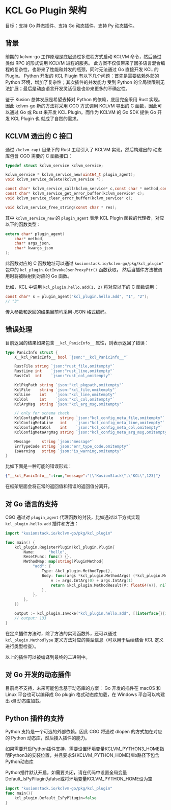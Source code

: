 # KCL Go Plugin 架构

目标：支持 Go 静态插件、支持 Go 动态插件、支持 Py 动态插件。

## 背景

前期的 kclvm-go 工作原理是底层通过多进程方式启动 KCLVM 命令，然后通过类似 RPC 的形式调用 KCLVM 进程的服务。
此方案不仅仅带来了因多语言混合编程的复杂性，也带来了性能和并发的瓶颈，同时无法通过 Go 直接开发 KCL 的 Plugin。
Python 开发的 KCL Plugin 有以下几个问题：首先是需要依赖外部的 Python 环境，增加了复杂性；其次插件的并发能力
受到 Python 的全局锁限制无法扩展；最后是动态语言开发灵活但是也带来更多的不确定性。

鉴于 Kusion 总体发展是希望去掉对 Python 的依赖，底层完全采用 Rust 实现。因此 kclvm-go 新的方法将采用 CGO 方式调用 KCLVM
导出的 C 函数，因此可以通过 Go 或 Rust 来开发 KCL Plugin。而作为 KCLVM 的 Go SDK 提供 Go 开发 KCL Plugin 也
就成了自然的需求。

## KCLVM 透出的 C 接口

通过 `/kclvm_capi` 目录下的 Rust 工程引入了 KCLVM 实现，然后构建出的 动态库包含 CGO 需要的 C 函数接口：

```c
typedef struct kclvm_service kclvm_service;

kclvm_service * kclvm_service_new(uint64_t plugin_agent);
void kclvm_service_delete(kclvm_service *);

const char* kclvm_service_call(kclvm_service* c,const char * method,const char * args);
const char* kclvm_service_get_error_buffer(kclvm_service* c);
void kclvm_service_clear_error_buffer(kclvm_service* c);

void kclvm_service_free_string(const char * res);
```

其中 `kclvm_service_new` 的 `plugin_agent` 表示 KCL Plugin 函数的代理者，对应以下的函数类型：

```c
extern char* plugin_agent(
	char* method,
	char* args_json,
	char* kwargs_json
);
```

此函数对应的 C 函数地址可以通过 `kusionstack.io/kclvm-go/pkg/kcl_plugin"` 包中的 `kcl_plugin.GetInvokeJsonProxyPtr()` 函数获取，
然后当插件方法被调用时将被映射到对应的 Go 函数。

比如，KCL 中调用 `kcl_plugin.hello.add(1, 2)` 将对应以下的 C 函数调用：

```c
const char* s = plugin_agent("kcl_plugin.hello.add", "1", "2");
// "3"
```

传入参数和返回的结果目前均采用 JSON 格式编码。

## 错误处理

目前返回的结果如果包含 `__kcl_PanicInfo__` 属性，则表示返回了错误：

```go
type PanicInfo struct {
	X__kcl_PanicInfo__ bool `json:"__kcl_PanicInfo__"`

	RustFile string `json:"rust_file,omitempty"`
	RustLine int    `json:"rust_line,omitempty"`
	RustCol  int    `json:"rust_col,omitempty"`

	KclPkgPath string `json:"kcl_pkgpath,omitempty"`
	KclFile    string `json:"kcl_file,omitempty"`
	KclLine    int    `json:"kcl_line,omitempty"`
	KclCol     int    `json:"kcl_col,omitempty"`
	KclArgMsg  string `json:"kcl_arg_msg,omitempty"`

	// only for schema check
	KclConfigMetaFile   string `json:"kcl_config_meta_file,omitempty"`
	KclConfigMetaLine   int    `json:"kcl_config_meta_line,omitempty"`
	KclConfigMetaCol    int    `json:"kcl_config_meta_col,omitempty"`
	KclConfigMetaArgMsg string `json:"kcl_config_meta_arg_msg,omitempty"`

	Message     string `json:"message"`
	ErrTypeCode string `json:"err_type_code,omitempty"`
	IsWarning   string `json:"is_warning,omitempty"`
}
```

比如下面是一种可能的错误形式：

```json
{"__kcl_PanicInfo__":true,"message":"[\"KusionStack\",\"KCL\",123]"}
```

在框架层面会将正常的返回值和错误的返回值分离开。

## 对 Go 语言的支持

CGO 通过对 `plugin_agent` 代理函数的封装，比如通过以下方式实现 `kcl_plugin.hello.add` 插件和方法：

```go
import "kusionstack.io/kclvm-go/pkg/kcl_plugin"

func main() {
	kcl_plugin.RegisterPlugin(kcl_plugin.Plugin{
		Name:      "hello",
		ResetFunc: func() {},
		MethodMap: map[string]PluginMethod{
			"add": {
				Type: &kcl_plugin.MethodType{},
				Body: func(args *kcl_plugin.MethodArgs) (*kcl_plugin.MethodResult, error) {
					v := args.IntArg(0) + args.IntArg(1)
					return &kcl_plugin.MethodResult{V: float64(v)}, nil
				},
			},
		},
	})

	output := kcl_plugin.Invoke("kcl_plugin.hello.add", []interface{}{111, 22}, nil)
	// output: 133
}
```

在定义插件方法时，除了方法的实现函数外，还可以通过 `kcl_plugin.MethodType` 定义方法对应的类型信息（可以用于后续结合 KCL 定义进行类型检查）。

以上的插件可以被编译到最终的二进制中。

## 对 Go 开发的动态插件

目前尚不支持，未来可能包含基于动态库的方案：
Go 开发的插件在 macOS 和 Linux 平台也可以编译成 Go plugin 格式动态库加载，在 Windows 平台可以构建出 dll 动态库加载。


## Python 插件的支持

Python 支持是一个可选的外部依赖。因此 CGO 将通过 dlopen 的方式加在对应的 Python 动态库，然后接入插件的能力。

如果需要开启Python插件支持，需要设置环境变量KCLVM_PYTHON3_HOME指明Python3的安装位置，并且要求${KCLVM_PYTHON_HOME}/lib路径下包含Python动态库

Python插件默认开启，如需要关闭，请在代码中设置全局变量Default_IsPyPliugin为false或将环境变量KCLVM_PYTHON_HOME设为空
```go
import "kusionstack.io/kclvm-go/pkg/kcl_plugin"
func main(){
	kcl_plugin.Default_IsPyPliugin=false
}
```